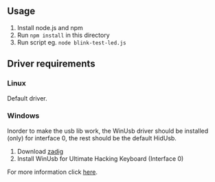 ## Usage

1. Install node.js and npm
2. Run `npm install` in this directory
3. Run script eg. `node blink-test-led.js`

## Driver requirements

### Linux

Default driver.

### Windows

Inorder to make the usb lib work, the WinUsb driver should be installed (only) for interface 0, the rest should be the default HidUsb.

1. Download [zadig](http://zadig.akeo.ie/)
2. Install WinUsb for Ultimate Hacking Keyboard (Interface 0)

For more information click [here](https://www.npmjs.com/package/usb).
